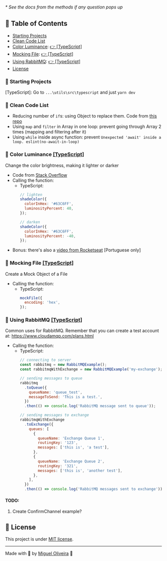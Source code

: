 ###### * See the docs from the methods if any question pops up

## 📌 Table of Contents

* [Starting Projects](#start)
* [Clean Code List](#clean-code)
* [Color Luminance](#color-luminance): [👉 [TypeScript]](src/typescript/src/color-luminance/index.ts)
* [Mocking File](#mocking-file): [👉 [TypeScript]](src/typescript/src/mocking-file/index.ts)
* [Using RabbitMQ](#rabbitmq): [👉 [TypeScript]](src/typescript/src/rabbitmq-example/index.ts)
* [License](#memo-license)

### 🔨 <a id="start"></a>Starting Projects

[TypeScript]: Go to `...\utils\src\typescript` and just `yarn dev`

### 📖 <a id="clean-code"></a>Clean Code List

* Reducing number of `if`s: using Object to replace them. Code from [this repo](https://github.com/ErickWendel/coding-dojo-js-purple99)
* Using `map` and `filter` in Array in one loop: prevent going through Array 2 times (mapping and filtering after it)
* Using `while` inside async function: prevent `Unexpected 'await' inside a loop. eslint(no-await-in-loop)`

### 🎨 <a id="color-luminance"></a> Color Luminance [[TypeScript]](src/typescript/src/color-luminance/index.ts)

Change the color brightness, making it lighter or darker

* Code from [Stack Overflow](https://stackoverflow.com/questions/5560248/programmatically-lighten-or-darken-a-hex-color-or-rgb-and-blend-colors)
* Calling the function:
  - TypeScript:
    ```javascript
    // lighten
    shadeColor({
      colorInHex: '#63C6FF',
      luminosityPercent: 40,
    });

    // darken
    shadeColor({
      colorInHex: '#63C6FF',
      luminosityPercent: -40,
    });
    ```
* Bonus: there's also a [video from Rocketseat](https://www.youtube.com/watch?v=evBGq29wr08) [Portuguese only]

### 📄 <a id="mocking-file"></a> Mocking File [[TypeScript]](src/typescript/src/mocking-file/index.ts)

Create a Mock Object of a File

* Calling the function:
  - TypeScript:
    ```javascript
    mockFile({
      encoding: 'hex',
    });
    ```

### 📨 <a id="rabbitmq"></a> Using RabbitMQ [[TypeScript]](src/typescript/src/rabbitmq-example/index.ts)

Common uses for RabbitMQ. Remember that you can create a test account at: https://www.cloudamqp.com/plans.html

* Calling the function:
  - TypeScript:
    ```javascript
    // connecting to server
    const rabbitmq = new RabbitMQExample();
    const rabbitmqWithExchange = new RabbitMQExample('my-exchange');

    // sending messages to queue
    rabbitmq
      .toQueue({
        queueName: 'queue_test',
        messageToSend: 'This is a test.',
      })
      .then(() => console.log('RabbitMQ message sent to queue'));

    // sending messages to exchange
    rabbitmqWithExchange
      .toExchange({
        queues: [
          {
            queueName: 'Exchange Queue 1',
            routingKey: '123',
            messages: ['this is', 'a test'],
          },
          {
            queueName: 'Exchange Queue 2',
            routingKey: '321',
            messages: ['this is', 'another test'],
          },
        ],
      })
      .then(() => console.log('RabbitMQ messages sent to exchange'));
    ```

#### TODO:
  1. Create ConfirmChannel example?

## 📝 License

This project is under [MIT license](/LICENSE).

---

Made with 💖 by [Miguel Oliveira](https://github.com/miguelsoliv) 👋
